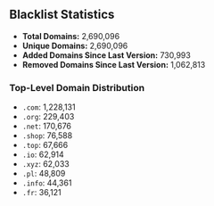 ## Blacklist Statistics

- **Total Domains:** 2,690,096
- **Unique Domains:** 2,690,096
- **Added Domains Since Last Version:** 730,993
- **Removed Domains Since Last Version:** 1,062,813

### Top-Level Domain Distribution

-  `.com`: 1,228,131
-  `.org`: 229,403
-  `.net`: 170,676
-  `.shop`: 76,588
-  `.top`: 67,666
-  `.io`: 62,914
-  `.xyz`: 62,033
-  `.pl`: 48,809
-  `.info`: 44,361
-  `.fr`: 36,121
